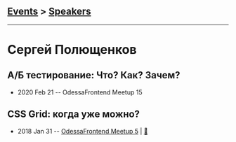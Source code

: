 ## [Events](../README.md) > [Speakers](../speakers.md)
---

# Сергей Полющенков

## А&#x2F;Б тестирование: Что? Как? Зачем?
- 2020 Feb 21 -- OdessaFrontend Meetup 15    
## CSS Grid: когда уже можно?
- 2018 Jan 31 -- [OdessaFrontend Meetup 5](https://youtu.be/4rctIgzM1mQ)  | [:notebook:](https://odessafrontend.github.io/grid/#)  

